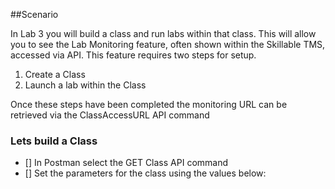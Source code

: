 ##Scenario

In Lab 3 you will build a class and run labs within that class.  This will allow you to see the Lab Monitoring feature, often shown within the Skillable TMS, accessed via API.  This feature requires two steps for setup.

1. Create a Class
1. Launch a lab within the Class

Once these steps have been completed the monitoring URL can be retrieved via the ClassAccessURL API command

### Lets build a Class

 - [] In Postman select the GET Class API command
 - [] Set the parameters for the class using the values below:
